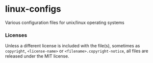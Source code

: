 # linux-configs
Various configuration files for unix/linux operating systems

### Licenses
Unless a different license is included with the file(s), sometimes as `copyright`, `<license-name>` or `<filename>.copyright-notice`, all files are released under the MIT license.
